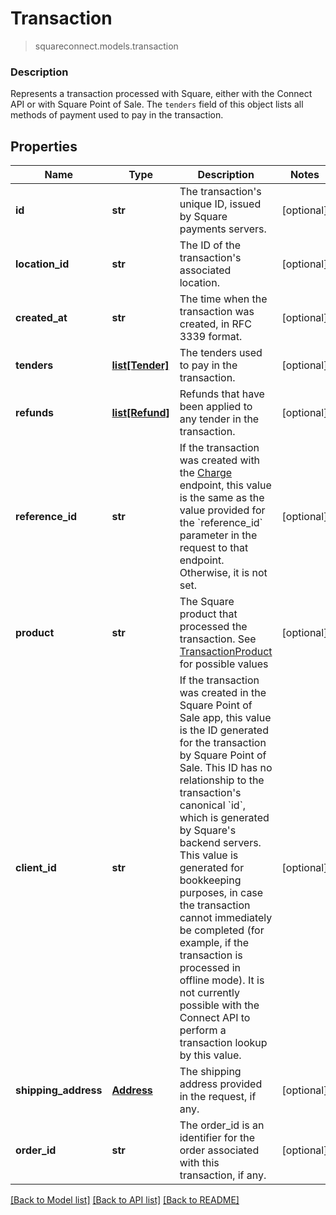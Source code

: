 # Transaction
> squareconnect.models.transaction

### Description

Represents a transaction processed with Square, either with the Connect API or with Square Point of Sale.  The `tenders` field of this object lists all methods of payment used to pay in the transaction.

## Properties
Name | Type | Description | Notes
------------ | ------------- | ------------- | -------------
**id** | **str** | The transaction&#39;s unique ID, issued by Square payments servers. | [optional] 
**location_id** | **str** | The ID of the transaction&#39;s associated location. | [optional] 
**created_at** | **str** | The time when the transaction was created, in RFC 3339 format. | [optional] 
**tenders** | [**list[Tender]**](Tender.md) | The tenders used to pay in the transaction. | [optional] 
**refunds** | [**list[Refund]**](Refund.md) | Refunds that have been applied to any tender in the transaction. | [optional] 
**reference_id** | **str** | If the transaction was created with the [Charge](#endpoint-transactions-charge) endpoint, this value is the same as the value provided for the &#x60;reference_id&#x60; parameter in the request to that endpoint. Otherwise, it is not set. | [optional] 
**product** | **str** | The Square product that processed the transaction. See [TransactionProduct](#type-transactionproduct) for possible values | [optional] 
**client_id** | **str** | If the transaction was created in the Square Point of Sale app, this value is the ID generated for the transaction by Square Point of Sale.  This ID has no relationship to the transaction&#39;s canonical &#x60;id&#x60;, which is generated by Square&#39;s backend servers. This value is generated for bookkeeping purposes, in case the transaction cannot immediately be completed (for example, if the transaction is processed in offline mode).  It is not currently possible with the Connect API to perform a transaction lookup by this value. | [optional] 
**shipping_address** | [**Address**](Address.md) | The shipping address provided in the request, if any. | [optional] 
**order_id** | **str** | The order_id is an identifier for the order associated with this transaction, if any. | [optional] 

[[Back to Model list]](../README.md#documentation-for-models) [[Back to API list]](../README.md#documentation-for-api-endpoints) [[Back to README]](../README.md)


